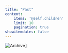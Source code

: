 ```yaml
---
title: "Past"
content:
    items: '@self.children'
    limit: 10
    pagination: true
showitemdates: false
---
```


![Archive](/pics/kho_archive.jpg)]

